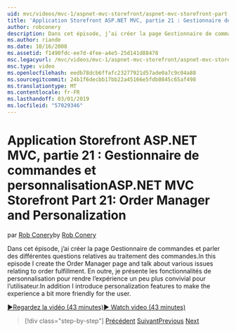 ```yaml
---
uid: mvc/videos/mvc-1/aspnet-mvc-storefront/aspnet-mvc-storefront-part-21-order-manager-and-personalization
title: 'Application Storefront ASP.NET MVC, partie 21 : Gestionnaire de commandes et personnalisation | Microsoft Docs'
author: robconery
description: Dans cet épisode, j’ai créer la page Gestionnaire de commandes et parler des différentes questions relatives au traitement des commandes. En outre, je vais présenter les fonctionnalités de personnalisation...
ms.author: riande
ms.date: 10/16/2008
ms.assetid: f1490fdc-ee7d-4fee-a4e5-25d141d88478
msc.legacyurl: /mvc/videos/mvc-1/aspnet-mvc-storefront/aspnet-mvc-storefront-part-21-order-manager-and-personalization
msc.type: video
ms.openlocfilehash: eedb78dcb6ffafc23277921d57ade0a7c9c04a88
ms.sourcegitcommit: 24b1f6decbb17bb22a45166e5fdb0845c65af498
ms.translationtype: MT
ms.contentlocale: fr-FR
ms.lasthandoff: 03/01/2019
ms.locfileid: "57029346"
---
```

<a name="aspnet-mvc-storefront-part-21-order-manager-and-personalization"></a><span data-ttu-id="91403-104">Application Storefront ASP.NET MVC, partie 21 : Gestionnaire de commandes et personnalisation</span><span class="sxs-lookup"><span data-stu-id="91403-104">ASP.NET MVC Storefront Part 21: Order Manager and Personalization</span></span>
====================
<span data-ttu-id="91403-105">par [Rob Conery](https://github.com/robconery)</span><span class="sxs-lookup"><span data-stu-id="91403-105">by [Rob Conery](https://github.com/robconery)</span></span>

<span data-ttu-id="91403-106">Dans cet épisode, j’ai créer la page Gestionnaire de commandes et parler des différentes questions relatives au traitement des commandes.</span><span class="sxs-lookup"><span data-stu-id="91403-106">In this episode I create the Order Manager page and talk about various issues relating to order fulfillment.</span></span> <span data-ttu-id="91403-107">En outre, je présente les fonctionnalités de personnalisation pour rendre l’expérience un peu plus convivial pour l’utilisateur.</span><span class="sxs-lookup"><span data-stu-id="91403-107">In addition I introduce personalization features to make the experience a bit more friendly for the user.</span></span>

[<span data-ttu-id="91403-108">&#9654;Regardez la vidéo (43 minutes)</span><span class="sxs-lookup"><span data-stu-id="91403-108">&#9654; Watch video (43 minutes)</span></span>](https://channel9.msdn.com/Blogs/ASP-NET-Site-Videos/aspnet-mvc-storefront-part-21-order-manager-and-personalization)

> [!div class="step-by-step"]
> <span data-ttu-id="91403-109">[Précédent](aspnet-mvc-storefront-part-20-logging.md)
> [Suivant](aspnet-mvc-storefront-part-22-restructuring-rerouting-and-paypal.md)</span><span class="sxs-lookup"><span data-stu-id="91403-109">[Previous](aspnet-mvc-storefront-part-20-logging.md)
[Next](aspnet-mvc-storefront-part-22-restructuring-rerouting-and-paypal.md)</span></span>
